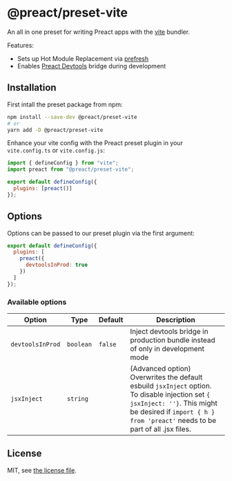 # @preact/preset-vite

An all in one preset for writing Preact apps with the [vite](https://github.com/vitejs/vite) bundler.

Features:

- Sets up Hot Module Replacement via [prefresh](https://github.com/JoviDeCroock/prefresh/tree/main/packages/vite)
- Enables [Preact Devtools](https://preactjs.github.io/preact-devtools/) bridge during development

## Installation

First intall the preset package from npm:

```bash
npm install --save-dev @preact/preset-vite
# or
yarn add -D @preact/preset-vite
```

Enhance your vite config with the Preact preset plugin in your `vite.config.ts` or `vite.config.js`:

```js
import { defineConfig } from "vite";
import preact from "@preact/preset-vite";

export default defineConfig({
  plugins: [preact()]
});
```

## Options

Options can be passed to our preset plugin via the first argument:

```js
export default defineConfig({
  plugins: [
    preact({ 
      devtoolsInProd: true
    })
  ]
});
```

### Available options

| Option | Type | Default | Description |
|---|---|---|---|
| `devtoolsInProd` | `boolean` | `false` | Inject devtools bridge in production bundle instead of only in development mode |
| `jsxInject` | `string` |  | (Advanced option) Overwrites the default esbuild `jsxInject` option. <br>To disable injection set `{ jsxInject: ''}`. This might be desired if `import { h } from 'preact'` needs to be part of all .jsx files. |

## License

MIT, see [the license file](./LICENSE).
